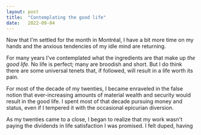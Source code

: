 ```yaml
---
layout: post
title:  "Contemplating the good life"
date:   2022-09-04
---
```


Now that I'm settled for the month in Montréal, I have a bit more time on
my hands and the anxious tendencies of my idle mind are returning.

For many years I've contemplated what the ingredients are that make up
_the good life_. No life is perfect; many are broodish and short. But I do
think there are some universal tenets that, if followed, will result in
a life worth its pain.

For most of the decade of my twenties, I became enraveled in the false
notion that ever-increasing amounts of material wealth and security would
result in the good life. I spent most of that decade pursuing money and
status, even if I tempered it with the occasional epicurian diversion.

As my twenties came to a close, I began to realize that my work wasn't
paying the dividends in life satisfaction I was promised. I felt duped,
having 
